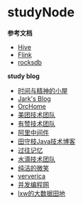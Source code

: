# studyNode

**参考文档**
- [Hive](https://cwiki.apache.org/confluence/display/Hive/Home)
- [Flink](https://ci.apache.org/projects/flink/flink-docs-master/)
- [rocksdb](https://rocksdb.org.cn/doc/RocksJava-Basics.html)

**study blog**
- [时间与精神的小屋](https://www.whitewood.me/)
- [Jark's Blog](http://wuchong.me/)
- [OrcHome](https://www.orchome.com/)
- [美团技术团队](https://tech.meituan.com/)
- [有赞技术团队](https://tech.youzan.com/)
- [阿里中间件](http://jm.taobao.org/)
- [田守枝Java技术博客](http://www.tianshouzhi.com/)
- [过往记忆](https://www.iteblog.com/)
- [水滴技术团队](https://scala.cool/)
- [纯洁的微笑](http://www.ityouknow.com/)
- [ververica](https://ververica.cn/)
- [并发编程网](http://ifeve.com/)
- [lxw的大数据田地](http://lxw1234.com/)